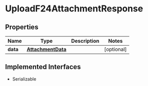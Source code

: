 

# UploadF24AttachmentResponse


## Properties

Name | Type | Description | Notes
------------ | ------------- | ------------- | -------------
**data** | [**AttachmentData**](AttachmentData.md) |  |  [optional]


## Implemented Interfaces

* Serializable


